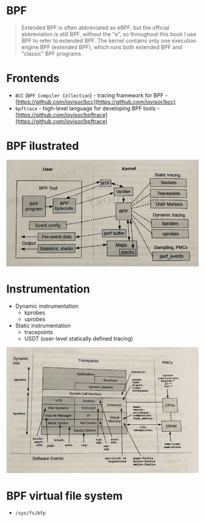 # BPF

> Extended BPF is often abbreviated as eBPF, but the official abbreviation is 
> still BPF, without the "e", so throughout this book I use BPF to refer to 
> extended BPF. The kernel contains only one execution engine BPF (extended BPF),
> which runs both extended BPF and "classic" BPF programs.

# Frontends

- `BCC` (`BPF Compiler Collection`) - tracing framework for BPF - [https://github.com/iovisor/bcc](https://github.com/iovisor/bcc)
- `bpftrace` - high-level language for developing BPF tools - [https://github.com/iovisor/bpftrace](https://github.com/iovisor/bpftrace)

# BPF ilustrated
![](./images/bpf_001.jpg)

# Instrumentation
- Dynamic instrumentation
    - kprobes
    - uprobes
- Static instrumentation
    - tracepoints
    - USDT (user-level statically defined tracing)

![](./images/bpf_002.jpg)

# BPF virtual file system
- `/sys/fs/bfp`
